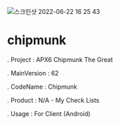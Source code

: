 ![스크린샷 2022-06-22 16 25 43](https://user-images.githubusercontent.com/57861321/174973343-6937836a-7a8f-495a-a809-2a445e71343c.png)

# chipmunk

. Project : APX6 Chipmunk The Great

. MainVersion : 62

. CodeName : Chipmunk

. Product : N/A - My Check Lists

. Usage : For Client (Android)
